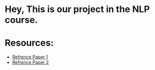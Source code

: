 # Hey, This is our project in the NLP course.

# Resources:
- [Refrence Paper 1](https://web.stanford.edu/class/cs224n/final-reports/256904567.pdf)
- [Refrence Paper 2](https://web.stanford.edu/class/cs224n/final-reports/256845880.pdf)

